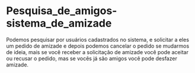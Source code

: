 # Pesquisa_de_amigos-sistema_de_amizade

Podemos pesquisar por usuários cadastrados no sistema, e solicitar a eles um pedido de amizade e depois podemos cancelar o pedido se mudarmos de ideia, mais se você receber a solicitação de amizade você pode aceitar ou recusar o pedido, mas se vocês já são amigos você pode desfazer amizade.
